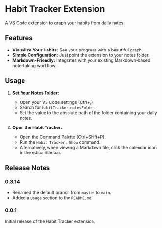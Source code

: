 # Habit Tracker Extension

A VS Code extension to graph your habits from daily notes.

## Features

*   **Visualize Your Habits:** See your progress with a beautiful graph.
*   **Simple Configuration:** Just point the extension to your notes folder.
*   **Markdown-Friendly:** Integrates with your existing Markdown-based note-taking workflow.

## Usage

1.  **Set Your Notes Folder:**
    *   Open your VS Code settings (Ctrl+,).
    *   Search for `habitTracker.notesFolder`.
    *   Set the value to the absolute path of the folder containing your daily notes.

2.  **Open the Habit Tracker:**
    *   Open the Command Palette (Ctrl+Shift+P).
    *   Run the `Habit Tracker: Show` command.
    *   Alternatively, when viewing a Markdown file, click the calendar icon in the editor title bar.

## Release Notes

### 0.3.14

- Renamed the default branch from `master` to `main`.
- Added a `Usage` section to the `README.md`.

### 0.0.1

Initial release of the Habit Tracker extension.